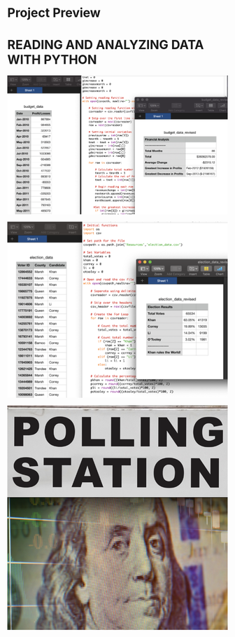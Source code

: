 # Project Preview
# READING AND ANALYZING DATA WITH PYTHON

![](Images/pythonpreview1.png)

![](Images/pythonpreview2.png)

![](Images/pythonpreview3.png)
